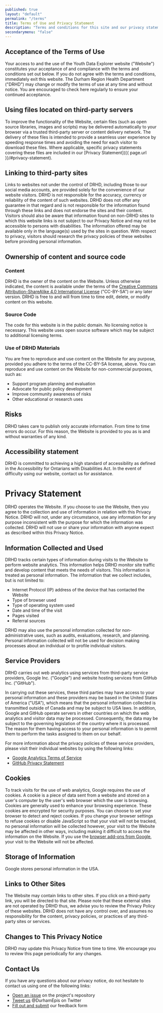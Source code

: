 ```yaml
---
published: true
layout: "default"
permalink: "/terms"
title: Terms of Use and Privacy Statement
description: "Terms and conditions for this site and our privacy statement"
secondarymenu: "false"
---
```

## Acceptance of the Terms of Use
Your access to and the use of the Youth Data Explorer website ("Website") constitutes your acceptance of and compliance with the terms and conditions set out below. If you do not agree with the terms and conditions, immediately exit this website. The Durham Region Health Department ("DRHD") may change or modify the terms of use at any time and without notice. You are encouraged to check here regularly to ensure your continued acceptance.
## Using files located on third-party servers
To improve the functionality of the Website, certain files (such as open source libraries, images and scripts) may be delivered automatically to your browser via a trusted third-party server or content delivery network. The delivery of these files is intended to provide a seamless user experience by speeding response times and avoiding the need for each visitor to download these files. Where applicable, specific privacy statements covering these files are included in our [Privacy Statement]({{ page.url }}/#privacy-statement).
## Linking to third-party sites
Links to websites not under the control of DRHD, including those to our social media accounts, are provided solely for the convenience of our website visitors. DRHD is not responsible for the accuracy, currency or reliability of the content of such websites. DRHD does not offer any guarantee in that regard and is not responsible for the information found through these links and does not endorse the sites and their content.
Visitors should also be aware that information found on non-DRHD sites to which this website links is not subject to our Privacy Notice and may not be accessible to persons with disabilities. The information offered may be available only in the language(s) used by the sites in question. With respect to privacy, visitors should research the privacy policies of these websites before providing personal information.
## Ownership of content and source code
### Content
DRHD is the owner of the content on the Website. Unless otherwise indicated, the content is available under the terms of the [Creative Commons Attribution-ShareAlike 4.0 International License](http://creativecommons.org/licenses/by-sa/4.0/) ("CC-BY-SA") or any later version. DRHD is free to and will from time to time edit, delete, or modify content on this website.
### Source Code
The code for this website is in the public domain. No licensing notice is necessary. This website uses open source software which may be subject to additional licensing terms.
### Use of DRHD Materials
You are free to reproduce and use content on the Website for any purpose, provided you adhere to the terms of the CC-BY-SA license, above. You can reproduce and use content on the Website for non-commercial purposes, such as:
- Support program planning and evaluation
- Advocate for public policy development
- Improve community awareness of risks
- Other educational or research uses

## Risks
DRHD takes care to publish only accurate information. From time to time errors do occur. For this reason, the Website is provided to you as is and without warranties of any kind.
## Accessibility statement
DRHD is committed to achieving a high standard of accessibility as defined in the Accessibility for Ontarians with Disabilities Act. In the event of difficulty using our website, contact us for assistance.
# Privacy Statement
DRHD operates the Website. If you choose to use the Website, then you agree to the collection and use of information in relation with this Privacy Notice. DRHD will not, under any circumstance, use any information for any purpose inconsistent with the purpose for which the information was collected. DRHD will not use or share your information with anyone expect as described within this Privacy Notice.
## Information Collected and Used
DRHD tracks certain types of information during visits to the Website to perform website analytics. This information helps DRHD monitor site traffic and develop content that meets the needs of visitors. This information is treated as personal information. The information that we collect includes, but is not limited to:
- Internet Protocol (IP) address of the device that has contacted the Website
- Type of browser used
- Type of operating system used
- Date and time of the visit
- Pages visited
- Referral sources

DRHD may also use the personal information collected for non-administrative uses, such as audits, evaluations, research, and planning. Personal information collected will not be used for decision making processes about an individual or to profile individual visitors.
## Service Providers
DRHD carries out web analytics using services from third-party service providers, Google Inc. ("Google") and website hosting services from GitHub Inc. ("GitHub").

In carrying out these services, these third parties may have access to your personal information and these providers may be based in the United States of America ("USA"), which means that the personal information collected is transmitted outside of Canada and may be subject to USA laws. In addition, Google and GitHub operate servers in other countries on which the web analytics and visitor data may be processed. Consequently, the data may be subject to the governing legislation of the country where it is processed. The reason for them having access to your personal information is to permit them to perform the tasks assigned to them on our behalf.

For more information about the privacy policies of these service providers, please visit their individual websites by using the following links:
- [Google Analytics Terms of Service](https://marketingplatform.google.com/about/analytics/terms/us/)
- [GitHub Privacy Statement](https://help.github.com/en/articles/github-privacy-statement)

## Cookies
To track visits for the use of web analytics, Google requires the use of cookies. A cookie is a piece of data sent from a website and stored on a user's computer by the user's web browser which the user is browsing. Cookies are generally used to enhance your browsing experience. These cookies are encrypted for security purposes. You can choose to set your browser to detect and reject cookies. If you change your browser settings to refuse cookies or disable JavaScript so that your visit will not be tracked, no personal information will be collected however, your visit to the Website may be affected in other ways, including making it difficult to access the information on the Website. If you use the [browser add-ons from Google](https://tools.google.com/dlpage/gaoptout), your visit to the Website will not be affected.
## Storage of Information
Google stores personal information in the USA.
## Links to Other Sites
The Website may contain links to other sites. If you click on a third-party link, you will be directed to that site. Please note that these external sites are not operated by DRHD thus, we advise you to review the Privacy Policy of these websites. DRHD does not have any control over, and assumes no responsibility for the content, privacy policies, or practices of any third-party sites or services.
## Changes to This Privacy Notice
DRHD may update this Privacy Notice from time to time. We encourage you to review this page periodically for any changes.
## Contact Us
If you have any questions about our privacy notice, do not hesitate to contact us using one of the following links:
- [Open an issue](https://github.com/DurhamRegionHARP/PMO-data-explorer/issues/new) on the project's repository
- [Tweet us](https://twitter.com/DurhamEpis) @DurhamEpis on Twitter
- [Fill out and submit](https://forms.office.com/Pages/ResponsePage.aspx?id=wsnXUknVtkGbH52hmNw_FpdyDt_B3DFNvD4pdKn3uNRUNFREWFRNWTlETjlXUFFNN1FORDY1VVRGOSQlQCN0PWcu) our feedback form
